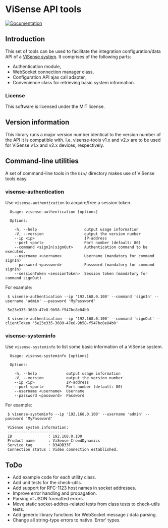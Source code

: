 # ViSense API tools

[![Documentation](https://inch-ci.org/github/vinotion/visense-tools.svg?branch=master "Inch CI Documentation")](https://inch-ci.org/github/vinotion/visense-tools)

## Introduction

This set of tools can be used to facilitate the integration configuration/data API of a
 [ViSense system](http://www.visense.eu). It comprises of the following parts:

* Authentication module,
* WebSocket connection manager class,
* Configuration API ajax call adapter,
* Convenience class for retrieving basic system information.

### License

This software is licensed under the MIT license.

## Version information

This library runs a major version number identical to the version number of the API it is compatible with.
I.e. visense-tools v1.x and v2.x are to be used for ViSense v1.x and v2.x devices, respectively.

## Command-line utilities

A set of command-line tools in the `bin/` directory makes use of ViSense tools easy.

### visense-authentication

Use `visense-authentication` to acquire/free a session token.

```
  Usage: visense-authentication [options]

  Options:

    -h, --help                     output usage information
    -V, --version                  output the version number
    --ip <ip>                      IP-address
    --port <port>                  Port number (default: 80)
    --command <signIn|signOut>     Authentication command to be executed.
    --username <username>          Username (mandatory for command signIn)
    --password <password>          Password (mandatory for command signIn)
    --sessionToken <sessionToken>  Session token (mandatory for command signOut)
```

For example:

```
 $ visense-authentication --ip '192.168.0.100' --command 'signIn' --username 'admin' --password 'MyPassword'

 5e23e335-3689-47e8-9b58-f547bc8e84b0
```

```
 $ visense-authentication --ip '192.168.0.100' --command 'signOut' --clientToken '5e23e335-3689-47e8-9b58-f547bc8e84b0'
```

### visense-systeminfo

Use `visense-systeminfo` to list some basic information of a ViSense system.

```
  Usage: visense-systeminfo [options]

  Options:

    -h, --help             output usage information
    -V, --version          output the version number
    --ip <ip>              IP-address
    --port <port>          Port number (default: 80)
    --username <username>  Username
    --password <password>  Password
```

For example:

```
 $ visense-systeminfo --ip '192.168.0.100' --username 'admin' --password 'MyPassword'

 ViSense system information:
 ---------------------------
 ID                : 192.168.0.100
 Product name      : ViSense CrowdDynamics
 Service tag       : D34DB33F
 Connection status : Video connection established.
```

## ToDo

* Add example code for each utility class.
* Add unit tests for the check-utils.
* Add support for RFC-1123 host names in socket addresses.
* Improve error handling and propagation.
* Parsing of JSON formatted errors.
* Move static socket-addres-related tests from class tests to check-utils tests.
* Add generic library functions for WebSocket message / data parsing.
* Change all string-type errors to native 'Error' types.
